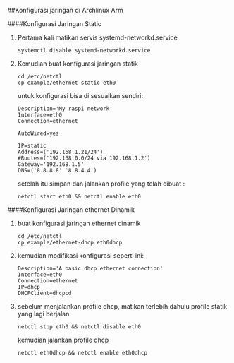 ##Konfigurasi jaringan di Archlinux Arm 

####Konfigurasi Jaringan Static
1.	Pertama kali matikan servis systemd-networkd.service
	```
	systemctl disable systemd-networkd.service
	```

2.	Kemudian buat konfigurasi jaringan statik
	```
	cd /etc/netctl
	cp example/ethernet-static eth0
	```

	untuk konfigurasi bisa di sesuaikan sendiri:
	```
	Description='My raspi network'
	Interface=eth0
	Connection=ethernet

	AutoWired=yes
	
	IP=static
	Address=('192.168.1.21/24')
	#Routes=('192.168.0.0/24 via 192.168.1.2')
	Gateway='192.168.1.5'
	DNS=('8.8.8.8' '8.8.4.4')
	```

	setelah itu simpan dan jalankan profile yang telah dibuat :
	```
	netctl start eth0 && netctl enable eth0
	```

####Konfigurasi Jaringan ethernet Dinamik
1.	buat konfigurasi jaringan ethernet dinamik
	```
	cd /etc/netctl
	cp example/ethernet-dhcp eth0dhcp
	```

2.	kemudian modifikasi konfigurasi seperti ini:
	```
	Description='A basic dhcp ethernet connection'
	Interface=eth0
	Connection=ethernet
	IP=dhcp
	DHCPClient=dhcpcd
	```

3.	sebelum menjalankan profile dhcp, matikan terlebih dahulu profile statik yang lagi berjalan
	```
	netctl stop eth0 && netctl disable eth0
	```
	kemudian jalankan profile dhcp
	```
	netctl eth0dhcp && netctl enable eth0dhcp
	```
